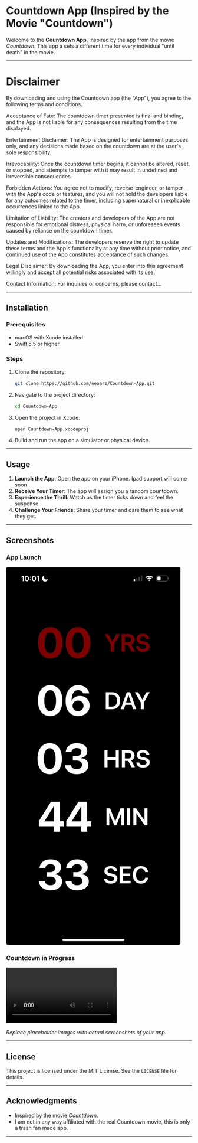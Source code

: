 # Countdown App (Inspired by the Movie "Countdown")

Welcome to the **Countdown App**, inspired by the app from the movie *Countdown*. This app a sets a different time for every individual "until death" in the movie.

---

# Disclaimer

By downloading and using the Countdown app (the "App"), you agree to the following terms and conditions.

Acceptance of Fate: The countdown timer presented is final and binding, and the App is not liable for any consequences resulting from the time displayed.

Entertainment Disclaimer: The App is designed for entertainment purposes only, and any decisions made based on the countdown are at the user's sole responsibility.

Irrevocability: Once the countdown timer begins, it cannot be altered, reset, or stopped, and attempts to tamper with it may result in undefined and irreversible consequences.

Forbidden Actions: You agree not to modify, reverse-engineer, or tamper with the App's code or features, and you will not hold the developers liable for any outcomes related to the timer, including supernatural or inexplicable occurrences linked to the App.

Limitation of Liability: The creators and developers of the App are not responsible for emotional distress, physical harm, or unforeseen events caused by reliance on the countdown timer.

Updates and Modifications: The developers reserve the right to update these terms and the App's functionality at any time without prior notice, and continued use of the App constitutes acceptance of such changes.

Legal Disclaimer: By downloading the App, you enter into this agreement willingly and accept all potential risks associated with its use.

Contact Information: For inquiries or concerns, please contact...

---

## Installation

### Prerequisites
- macOS with Xcode installed.
- Swift 5.5 or higher.

### Steps
1. Clone the repository:
   ```bash
   git clone https://github.com/neoarz/Countdown-App.git
   ```
2. Navigate to the project directory:
   ```bash
   cd Countdown-App
   ```
3. Open the project in Xcode:
   ```bash
   open Countdown-App.xcodeproj
   ```
4. Build and run the app on a simulator or physical device.

---

## Usage

1. **Launch the App**: Open the app on your iPhone. Ipad support will come soon 
2. **Receive Your Timer**: The app will assign you a random countdown.
3. **Experience the Thrill**: Watch as the timer ticks down and feel the suspense.
4. **Challenge Your Friends**: Share your timer and dare them to see what they get.
   
---

## Screenshots

### App Launch
![App Launch](https://raw.githubusercontent.com/neoarz/Countdown-App/main/Assets/Screenshot.jpg?token=GHSAT0AAAAAAC3M5UKLPIJKVDLYAJ7T4FSOZ3MZHMA)


### Countdown in Progress
![Countdown in Progress](https://github.com/neoarz/Countdown-App/raw/main/Assets/ScreenRecording.mov)

*Replace placeholder images with actual screenshots of your app.*

---

## License

This project is licensed under the MIT License. See the `LICENSE` file for details.

---

## Acknowledgments

- Inspired by the movie *Countdown*.
- I am not in any way affiliated with the real Countdown movie, this is only a trash fan made app.

---

